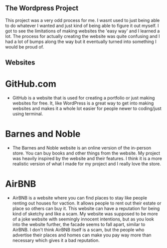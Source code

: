 ## The Wordpress Project

This project was a very odd process for me. I wasnt used to just being able to do whatever I wanted and just kind of being able to figure it out myself. I got to see the limitations of making websites the 'easy way' and I learned a lot. The process for actually creating the website was quite confusing and I had a lot of bumps along the way but it eventually turned into something I would be proud of.

## Websites

# GitHub.com

- GitHub is a website that is used for creating a portfolio or just making  websites for free. It, like WordPress is a great way to get into making websites and makes it a whole lot easier for people newer to coding/just using terminal.

# Barnes and Noble

- The Barnes and Noble website is an online version of the in-person store. You can buy books and other things from the website. My project was heavily inspired by the website and their features. I think it is a more realistic version of what I made for my project and I really love the store.

# AirBNB

- AirBNB is a website where you can find places to stay like people renting out houses for vaction. It allows people to rent out their estate or place so others can buy it. This website can have a reputation for being kind of sketchy and like a scam. My website was supposed to be more of a joke website with seemingly innocent intentions, but as you look into the website further, the facade seems to fall apart, similar to AirBNB. I don't think AirBNB itself is a scam, but the people who advertise their places and homes can make you pay way more than necessary which gives it a bad reputation.
